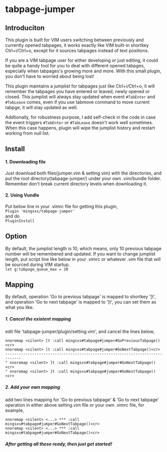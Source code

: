 # tabpage-jumper

## Introduciton

This plugin is built for VIM users switching between previously and currently opened tabpages, it works exactly like VIM built-in shortkey Ctrl+i/Ctrl+o, except for it sources tabpages instead of text positions.     
    
If you are a VIM tabpage user for either developing or just editing, it could be quite a handy tool for you to deal with different opened tabpges, especially when tabpages's growing more and more. With this small plugin, you don't have to worried about being lost!    
    
This plugin maintains a jumplist for tabpages just like Ctrl+i/Ctrl+o, it will remember the tabpages you have entered or leaved, newly opened or closed. This jumplist will always stay updated when event `#TabEnter` and `#TabLeave` comes, even if you use tabmove command to move current tabpge, it will stay updated as well.  
    
Addtionally, for robustness purpose, I add self-check in the code in case the event triggers `#TabEnter` or `#TabLeave` doesn't work well sometimes. When this case happens, plugin will wipe the jumplist history and restart working from null list.   

## Install
#### 1. Downloading file
Just download both files(jumper.vim & setting.vim) with the directories, and put the root directory(tabpage-jumper/) under your own .vim/bundle folder. Remember don't break current directory levels when downloading it.

#### 2. Using Vundle
Put below line in your .vimrc file for getting this plugin,   
`Plugin 'mingsxs/tabpage-jumper'`    
and do   
`PluginInstall`   

## Option
By default, the jumplist length is 10, which means, only 10 previous tabpage number will be remembered and updated. If you want to change jumplist length, put script line like below in your .vimrc or whatever .vim file that will be sourced during VIM startup.   
`let g:tabpage_queue_max = 20`

## Mapping
By default, operation 'Go to previous tabpage' is mapped to shortkey '\[t', and operation 'Go to next tabpage' is mapped to '\[t', you can set them as what you like.
##### 1. Cancel the existent mapping
edit file 'tabpage-jumper/plugin/setting.vim', and cancel the lines below,   

```
nnoremap <silent> [t :call mingsxs#tabpage#jumper#GoPreviousTabpage()<cr>     
nnoremap <silent> ]t :call mingsxs#tabpage#jumper#GoNextTabpage()<cr>     
-----------------------------------------------------------------------------     
" nnoremap <silent> ]t :call mingsxs#tabpage#jumper#GoNextTabpage()<cr>    
" nnoremap <silent> ]t :call mingsxs#tabpage#jumper#GoNextTabpage()<cr>     
```


##### 2. Add your own mapping
add two lines mapping for 'Go to previous tabpage' & 'Go to next tabpage' operation in either above setting.vim file or your own .vimrc file, for example,   

```
nnoremap <silent> <...> *** :call mingsxs#tabpage#jumper#GoNextTabpage()<cr>    
nnoremap <silent> <...> *** :call mingsxs#tabpage#jumper#GoNextTabpage()<cr>    
```
  
##### After getting all these ready, then just get started!
